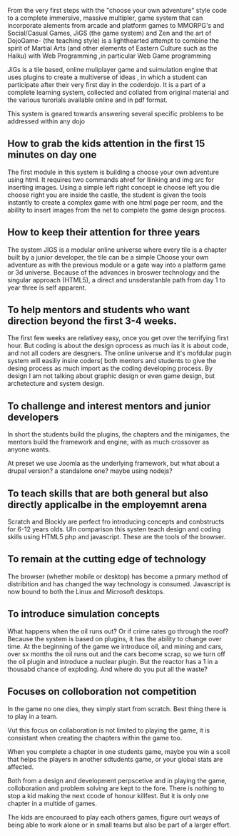 From the very first steps with the "choose your own adventure" style
code to a complete immersive, massive multipler, game system that can
incorporate alements from arcade and platform games to MMORPG's and
Social/Casual Games, JiGS (the game system) and Zen and the art of
DojoGame- (the teaching style) is a lighthearted attempt to combine the
spirit of Martial Arts (and other elements of Eastern Culture such as
the Haiku) with Web Programming ,in particular Web Game programming

JiGs is a tile based, online muliplayer game and suimulation engine that
uses plugins to create a multiverse of ideas , in which a student can
participate after their very first day in the coderdojo. It is a part of
a complete learning system, collected and collated from original
material and the various turorials available online and in pdf format.

This system is geared towards answering several specific problems to be
addressed within any dojo

## How to grab the kids attention in the first 15 minutes on day one

The first module in this system is building a choose your own adventure
using html. It requires two commands ahref for llinking and img src for
inserting images. Using a simple left right concept ie choose left you
die choose right you are inside the castle, the student is given the
tools instantly to create a complex game with one html page per room,
and the ability to insert images from the net to complete the game
design process.

## How to keep their attention for three years

The system JIGS is a modular online universe where every tile is a
chapter built by a junior developer, the tile can be a simple Choose
your own adventure as with the previous module or a gate way into a
platform game or 3d universe. Because of the advances in broswer
technology and the singular approach (HTML5), a direct and unsderstanble
path from day 1 to year three is self
apparent.

## To help mentors and students who want direction beyond the first 3-4 weeks.

The first few weeks are relativey easy, once you get over the terrifying
first hour. But coding is about the design oprocess as much ias it is
about code, and not all coders are desgners. The online universe and
it's mofdular pugin system will easiliy insire coders( both mentors and
students to give the desing process as much import as the coding
developing process. By design I am not talking about graphic design or
even game design, but archetecture and system design.

## To challenge and interest mentors and junior developers

In short the students build the plugins, the chapters and the minigames,
the mentors build the framework and engine, with as much crossover as
anyone wants.

At preset we use Joomla as the underlying framework, but what about a
drupal version? a standalone one? maybe using
nodejs?

## To teach skills that are both general but also directly applicalbe in the employemnt arena

Scratch and Blockly are perfect fro introducing concepts and conbstructs
for 6-12 years olds. UIn comparison this systen teach design and coding
skills using HTML5 php and javascript. These are the tools of the
browser.

## To remain at the cutting edge of technology

The browser (whether mobile or desktop) has become a prmary method of
distribition and has changed the way technology is consumed. Javascript
is now bound to both the Linux and Microsoft desktops.

## To introduce simulation concepts

What happens when the oil runs out? Or if crime rates go through the
roof? Because the system is based on plugins, it has the ability to
change over time. At the beginning of the game we introduce oil, and
mining and cars, over sx months the oil runs out and the cars become
scrap, so we turn off the oil plugin and introduce a nuclear plugin. But
the reactor has a 1 in a thousabd chance of exploding. And where do you
put all the waste?

## Focuses on colloboration not competition

In the game no one dies, they simply start from scratch. Best thing
there is to play in a team.

Vut this focus on collaboration is not limited to playing the game, it
is consistant when creating the chapters within the game too.

When you complete a chapter in one students game, maybe you win a scoll
that helps the players in another sdtudents game, or your global stats
are affected.

Both from a design and development perpscetive and in playing the game,
colloboration and problem solving are kept to the fore. There is nothing
to stop a kid making the next ccode of honour killfest. But it is only
one chapter in a multide of games.

The kids are encouraed to play each others games, figure ourt weays of
being able to work alone or in small teams but also be part of a larger
effort.
